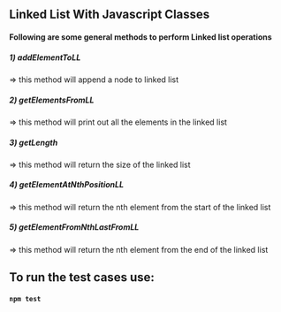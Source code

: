 ## Linked List With Javascript Classes
#### Following are some general methods to perform Linked list operations

##### 1) addElementToLL
=> this method will append a node to linked list

##### 2) getElementsFromLL
=> this method will print out all the elements in the linked list

##### 3) getLength
=> this method will return the size of the linked list

##### 4) getElementAtNthPositionLL
=> this method will return the nth element from the start of the linked list

##### 5) getElementFromNthLastFromLL
=> this method will return the nth element from the end of the linked list


## To run the test cases use:
#### `npm test`